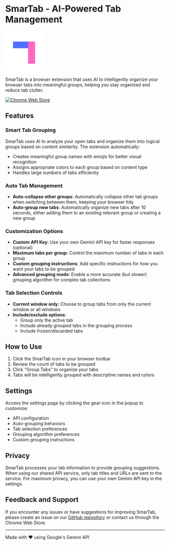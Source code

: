 # SmarTab - AI-Powered Tab Management

![SmarTab Logo](images/128.png)

SmarTab is a browser extension that uses AI to intelligently organize your browser tabs into meaningful groups, helping you stay organized and reduce tab clutter.

[![Chrome Web Store](https://img.shields.io/chrome-web-store/v/ffddpdidlmbeleejbllbimfhlmahkkln?label=Chrome%20Web%20Store&logo=google-chrome&logoColor=white)](https://chromewebstore.google.com/detail/smarttab/ffddpdidlmbeleejbllbimfhlmahkkln)

## Features

### Smart Tab Grouping
SmarTab uses AI to analyze your open tabs and organize them into logical groups based on content similarity. The extension automatically:
- Creates meaningful group names with emojis for better visual recognition
- Assigns appropriate colors to each group based on content type
- Handles large numbers of tabs efficiently

### Auto Tab Management
- **Auto-collapse other groups**: Automatically collapse other tab groups when switching between them, keeping your browser tidy
- **Auto-group new tabs**: Automatically organize new tabs after 10 seconds, either adding them to an existing relevant group or creating a new group

### Customization Options
- **Custom API Key**: Use your own Gemini API key for faster responses (optional)
- **Maximum tabs per group**: Control the maximum number of tabs in each group
- **Custom grouping instructions**: Add specific instructions for how you want your tabs to be grouped
- **Advanced grouping mode**: Enable a more accurate (but slower) grouping algorithm for complex tab collections

### Tab Selection Controls
- **Current window only**: Choose to group tabs from only the current window or all windows
- **Include/exclude options**:
  - Group only the active tab
  - Include already grouped tabs in the grouping process
  - Include frozen/discarded tabs

## How to Use

1. Click the SmarTab icon in your browser toolbar
2. Review the count of tabs to be grouped
3. Click "Group Tabs" to organize your tabs
4. Tabs will be intelligently grouped with descriptive names and colors

## Settings

Access the settings page by clicking the gear icon in the popup to customize:

- API configuration
- Auto-grouping behaviors
- Tab selection preferences
- Grouping algorithm preferences
- Custom grouping instructions

## Privacy

SmarTab processes your tab information to provide grouping suggestions. When using our shared API service, only tab titles and URLs are sent to the service. For maximum privacy, you can use your own Gemini API key in the settings.

## Feedback and Support

If you encounter any issues or have suggestions for improving SmarTab, please create an issue on our [GitHub repository](https://github.com/tang-hi/smarTab) or contact us through the Chrome Web Store.

---

Made with ❤️ using Google's Gemini API
